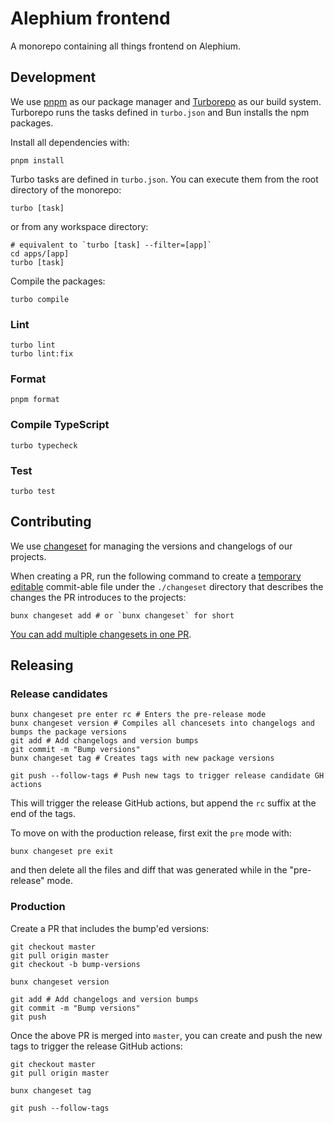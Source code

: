 # Alephium frontend

A monorepo containing all things frontend on Alephium.

## Development

We use [pnpm](https://pnpm.io/) as our package manager and [Turborepo](https://turbo.build/repo) as our build system. Turborepo runs the tasks defined in `turbo.json` and Bun installs the npm packages.

Install all dependencies with:

```shell
pnpm install
```

Turbo tasks are defined in `turbo.json`. You can execute them from the root directory of the monorepo:

```shell
turbo [task]
```

or from any workspace directory:

```shell
# equivalent to `turbo [task] --filter=[app]`
cd apps/[app]
turbo [task]
```

Compile the packages:

```shell
turbo compile
```

### Lint

```shell
turbo lint
turbo lint:fix
```

### Format

```shell
pnpm format
```

### Compile TypeScript

```shell
turbo typecheck
```

### Test

```shell
turbo test
```

## Contributing

We use [changeset](https://github.com/changesets/changesets) for managing the versions and changelogs of our projects.

When creating a PR, run the following command to create a [temporary](https://github.com/changesets/changesets/blob/main/docs/common-questions.md#changesets-are-automatically-removed) [editable](https://github.com/changesets/changesets/blob/main/docs/common-questions.md#changesets-are-markdown-files-with-yaml-front-matter) commit-able file under the `./changeset` directory that describes the changes the PR introduces to the projects:

```shell
bunx changeset add # or `bunx changeset` for short
```

[You can add multiple changesets in one PR](https://github.com/changesets/changesets/blob/main/docs/adding-a-changeset.md#you-can-add-more-than-one-changeset-to-a-pull-request).

## Releasing

### Release candidates

```shell
bunx changeset pre enter rc # Enters the pre-release mode
bunx changeset version # Compiles all chancesets into changelogs and bumps the package versions
git add # Add changelogs and version bumps
git commit -m "Bump versions"
bunx changeset tag # Creates tags with new package versions

git push --follow-tags # Push new tags to trigger release candidate GH actions
```

This will trigger the release GitHub actions, but append the `rc` suffix at the end of the tags.

To move on with the production release, first exit the `pre` mode with:

```shell
bunx changeset pre exit
```

and then delete all the files and diff that was generated while in the "pre-release" mode.

### Production

Create a PR that includes the bump'ed versions:

```shell
git checkout master
git pull origin master
git checkout -b bump-versions

bunx changeset version

git add # Add changelogs and version bumps
git commit -m "Bump versions"
git push
```

Once the above PR is merged into `master`, you can create and push the new tags to trigger the release GitHub actions:

```shell
git checkout master
git pull origin master

bunx changeset tag

git push --follow-tags
```
